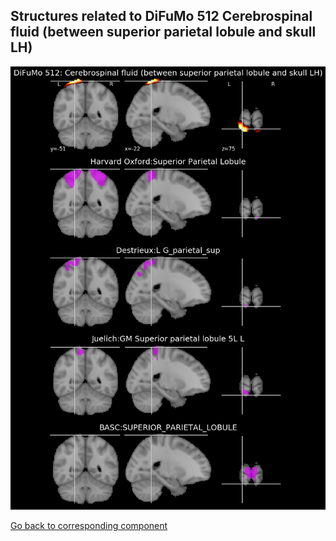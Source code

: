 


## Structures related to DiFuMo 512 Cerebrospinal fluid (between superior parietal lobule and skull LH)

![477](477.jpg "Structures related to DiFuMo 512 Cerebrospinal fluid (between superior parietal lobule and skull LH)")

[Go back to corresponding component](https://parietal-inria.github.io/DiFuMo/512/html/477.html)
